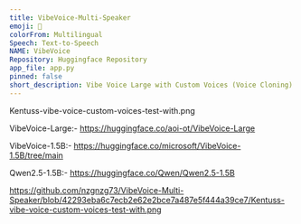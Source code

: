 ```yaml
---
title: VibeVoice-Multi-Speaker
emoji: 🏢
colorFrom: Multilingual
Speech: Text-to-Speech
NAME: VibeVoice
Repository: Huggingface Repository
app_file: app.py
pinned: false
short_description: Vibe Voice Large with Custom Voices (Voice Cloning)
---
```


Kentuss-vibe-voice-custom-voices-test-with.png


VibeVoice-Large:- https://huggingface.co/aoi-ot/VibeVoice-Large


VibeVoice-1.5B:- https://huggingface.co/microsoft/VibeVoice-1.5B/tree/main


Qwen2.5-1.5B:-  https://huggingface.co/Qwen/Qwen2.5-1.5B

https://github.com/nzgnzg73/VibeVoice-Multi-Speaker/blob/42293eba6c7ecb2e62e2bce7a487e5f444a39ce7/Kentuss-vibe-voice-custom-voices-test-with.png
